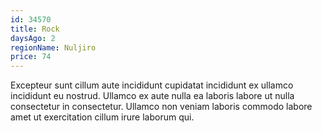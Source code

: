 ```yaml
---
id: 34570
title: Rock
daysAgo: 2
regionName: Nuljiro
price: 74
---
```


Excepteur sunt cillum aute incididunt cupidatat incididunt ex ullamco incididunt eu nostrud. Ullamco ex aute nulla ea laboris labore ut nulla consectetur in consectetur. Ullamco non veniam laboris commodo labore amet ut exercitation cillum irure laborum qui.
